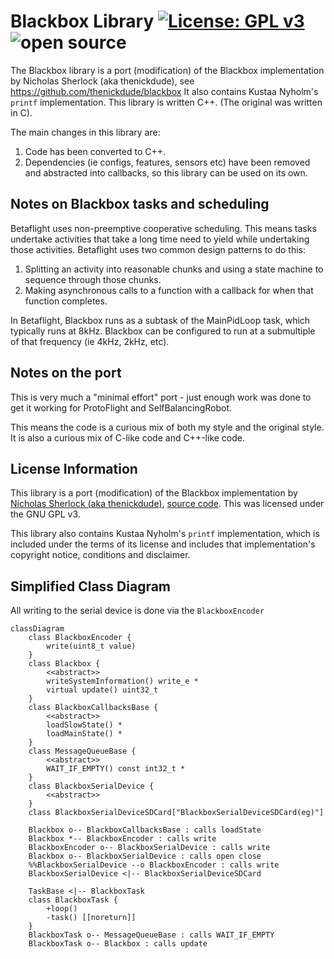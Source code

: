# Blackbox Library [![License: GPL v3](https://img.shields.io/badge/License-GPLv3-blue.svg)](https://www.gnu.org/licenses/gpl-3.0) ![open source](https://badgen.net/badge/open/source/blue?icon=github)

The Blackbox library is a port (modification) of the Blackbox implementation by Nicholas Sherlock (aka thenickdude),
see https://github.com/thenickdude/blackbox
It also contains Kustaa Nyholm's `printf` implementation.
This library is written C++. (The original was written in C).

The main changes in this library are:

1. Code has been converted to C++.
2. Dependencies (ie configs, features, sensors etc) have been removed and abstracted into callbacks,
   so this library can be used on its own.

## Notes on Blackbox tasks and scheduling

Betaflight uses non-preemptive cooperative scheduling. This means tasks undertake activities that
take a long time need to yield while undertaking those activities. Betaflight uses two common design patterns
to do this:

1. Splitting an activity into reasonable chunks and using a state machine to sequence through those chunks.
2. Making asynchronous calls to a function with a callback for when that function completes.

In Betaflight, Blackbox runs as a subtask of the MainPidLoop task, which typically runs at 8kHz. Blackbox
can be configured to run at a submultiple of that frequency (ie 4kHz, 2kHz, etc).

## Notes on the port

This is very much a "minimal effort" port - just enough work was done to get it working for ProtoFlight and SelfBalancingRobot.

This means the code is a curious mix of both my style and the original style. It is also a curious mix of C-like code and C++-like code.

## License Information


This library is a port (modification) of the Blackbox implementation by 
[Nicholas Sherlock (aka thenickdude)](https://www.nicksherlock.com/),
[source code](https://github.com/thenickdude/blackbox). 
This was licensed under the GNU GPL v3.

This library also contains Kustaa Nyholm's `printf` implementation, which is included under
the terms of its license and includes that implementation's copyright notice, conditions and disclaimer.

## Simplified Class Diagram

All writing to the serial device is done via the `BlackboxEncoder`

```mermaid
classDiagram
    class BlackboxEncoder {
        write(uint8_t value)
    }
    class Blackbox {
        <<abstract>>
        writeSystemInformation() write_e *
        virtual update() uint32_t
    }
    class BlackboxCallbacksBase {
        <<abstract>>
        loadSlowState() *
        loadMainState() *
    }
    class MessageQueueBase {
        <<abstract>>
        WAIT_IF_EMPTY() const int32_t *
    }
    class BlackboxSerialDevice {
        <<abstract>>
    }
    class BlackboxSerialDeviceSDCard["BlackboxSerialDeviceSDCard(eg)"]

    Blackbox o-- BlackboxCallbacksBase : calls loadState
    Blackbox *-- BlackboxEncoder : calls write
    BlackboxEncoder o-- BlackboxSerialDevice : calls write
    Blackbox o-- BlackboxSerialDevice : calls open close
    %%BlackboxSerialDevice --o BlackboxEncoder : calls write
    BlackboxSerialDevice <|-- BlackboxSerialDeviceSDCard

    TaskBase <|-- BlackboxTask
    class BlackboxTask {
        +loop()
        -task() [[noreturn]]
    }
    BlackboxTask o-- MessageQueueBase : calls WAIT_IF_EMPTY
    BlackboxTask o-- Blackbox : calls update
```
